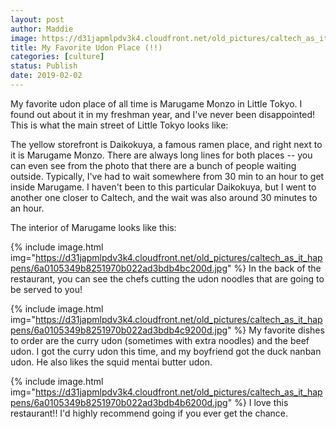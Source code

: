```yaml
---
layout: post
author: Maddie
image: https://d31japmlpdv3k4.cloudfront.net/old_pictures/caltech_as_it_happens/6a0105349b8251970b022ad3bdb4c5200d.jpg
title: My Favorite Udon Place (!!)
categories: [culture]
status: Publish
date: 2019-02-02
---
```


My favorite udon place of all time is Marugame Monzo in Little Tokyo. I found out about it in my freshman year, and I've never been disappointed! This is what the main street of Little Tokyo looks like:

The yellow storefront is Daikokuya, a famous ramen place, and right next to it is Marugame Monzo. There are always long lines for both places -- you can even see from the photo that there are a bunch of people waiting outside. Typically, I've had to wait somewhere from 30 min to an hour to get inside Marugame. I haven't been to this particular Daikokuya, but I went to another one closer to Caltech, and the wait was also around 30 minutes to an hour.

The interior of Marugame looks like this:


{% include image.html img="https://d31japmlpdv3k4.cloudfront.net/old_pictures/caltech_as_it_happens/6a0105349b8251970b022ad3bdb4bc200d.jpg" %}
In the back of the restaurant, you can see the chefs cutting the udon noodles that are going to be served to you!


{% include image.html img="https://d31japmlpdv3k4.cloudfront.net/old_pictures/caltech_as_it_happens/6a0105349b8251970b022ad3bdb4c9200d.jpg" %}
My favorite dishes to order are the curry udon (sometimes with extra noodles) and the beef udon. I got the curry udon this time, and my boyfriend got the duck nanban udon. He also likes the squid mentai butter udon.


{% include image.html img="https://d31japmlpdv3k4.cloudfront.net/old_pictures/caltech_as_it_happens/6a0105349b8251970b022ad3bdb4b6200d.jpg" %}
I love this restaurant!! I'd highly recommend going if you ever get the chance.

